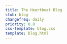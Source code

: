 ```yaml
---
title: The Heartbeat Blog
stub: blog
changefreq: daily
priority: 0.8
css-template: blog.css
template: blog.html
---
```

